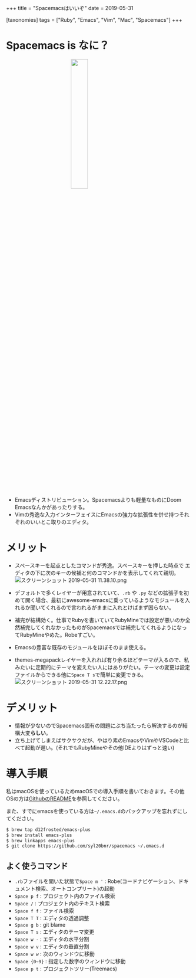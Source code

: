 +++
title = "Spacemacsはいいぞ"
date = 2019-05-31

[taxonomies]
tags = ["Ruby", "Emacs", "Vim", "Mac", "Spacemacs"]
+++
# Spacemacs is なに？
<p><img src="https://qiita-image-store.s3.ap-northeast-1.amazonaws.com/0/211748/691a29d8-f86e-317b-db4a-2c8c2f51f2ac.png" width="30%" style="display:block;margin-left:auto;margin-right:auto;"></p>

- Emacsディストリビューション。Spacemacsよりも軽量なものにDoom Emacsなんかがあったりする。
- Vimの秀逸な入力インターフェイスにEmacsの強力な拡張性を併せ持つそれぞれのいいとこ取りのエディタ。

<!-- more -->


# メリット
- スペースキーを起点としたコマンドが秀逸。スペースキーを押した時点で エディタの下に次のキーの候補と何のコマンドかを表示してくれて親切。
  ![スクリーンショット 2019-05-31 11.38.10.png](https://qiita-image-store.s3.ap-northeast-1.amazonaws.com/0/211748/366b39bb-e5ce-3506-5fd1-5ead3c93e25d.png)

- デフォルトで多くレイヤーが用意されていて、`.rb` や `.py` などの拡張子を初めて開く場合、最初にawesome-emacsに乗っているようなモジュールを入れるか聞いてくれるので言われるがままに入れとけばまず困らない。

- 補完が結構効く。仕事でRubyを書いていてRubyMineでは設定が悪いのか全然補完してくれなかったものがSpacemacsでは補完してくれるようになってRubyMineやめた。Robeすごい。

- Emacsの豊富な既存のモジュールをほぼそのまま使える。

- themes-megapackレイヤーを入れれば有り余るほどテーマが入るので、私みたいに定期的にテーマを変えたい人にはありがたい。テーマの変更は設定ファイルからできる他に`Space T s`で簡単に変更できる。
![スクリーンショット 2019-05-31 12.22.17.png](https://qiita-image-store.s3.ap-northeast-1.amazonaws.com/0/211748/8d85bd24-6b56-23ea-b20f-b3ee84d2561b.png)


# デメリット
- 情報が少ないのでSpacemacs固有の問題にぶち当たったら解決するのが結構大変**らしい**。
- 立ち上げてしまえばサクサクだが、やはり素のEmacsやVimやVSCodeと比べて起動が遅い。(それでもRubyMineやその他IDEよりはずっと速い)

# 導入手順
私はmacOSを使っているためmacOSでの導入手順を書いておきます。その他OSの方は[GithubのREADME](https://github.com/syl20bnr/spacemacs/blob/master/README.md)を参照してください。

また、すでにemacsを使っている方は`~/.emacs.d`のバックアップを忘れずにしてください。

```bash
$ brew tap d12frosted/emacs-plus
$ brew install emacs-plus
$ brew linkapps emacs-plus
$ git clone https://github.com/syl20bnr/spacemacs ~/.emacs.d
```

## よく使うコマンド
- `.rb`ファイルを開いた状態で`Space m '` : Robe(コードナビゲーション、ドキュメント検索、オートコンプリート)の起動
- `Space p f` : プロジェクト内のファイル検索
- `Space /` : プロジェクト内のテキスト検索
- `Space f f` : ファイル検索
- `Space T T` : エディタの透過調整
- `Space g b` : git blame
- `Space T s` : エディタのテーマ変更
- `Space w -` : エディタの水平分割
- `Space w v` : エディタの垂直分割
- `Space w w` : 次のウィンドウに移動
- `Space {0~9}` : 指定した数字のウィンドウに移動 
- `Space p t` : プロジェクトツリー(Treemacs)
